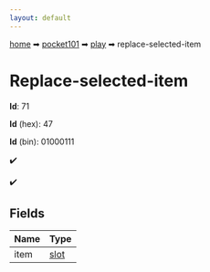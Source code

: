 ```yaml
---
layout: default
---
```


[home](/) ➡ [pocket101](/protocol/pocket101) ➡ [play](/protocol/pocket101/play) ➡ replace-selected-item

# Replace-selected-item

**Id**: 71

**Id** (hex): 47

**Id** (bin): 01000111

✔️

✔️

## Fields

Name | Type
---|---
item | [slot](/protocol/pocket101/types/slot)

